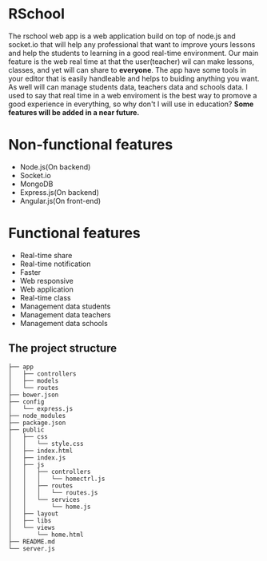 # RSchool
The rschool web app is a web application build on top of node.js and socket.io that will help any professional that want to improve yours lessons and help the students to learning in a good real-time environment. Our main feature is the web real time at that the user(teacher) wil can make lessons, classes, and yet will can share to **everyone**. The app have some tools in your editor that is easily handleable and helps to buiding anything you want. As well will can manage students data, teachers data and schools data. I used to say that real time in a web enviroment is the best way to promove a good  experience in everything, so why don't I will use in education? 
**Some features will be added in a near future.**
# Non-functional features
* Node.js(On backend)
* Socket.io
* MongoDB
* Express.js(On backend)
* Angular.js(On front-end)

# Functional features
* Real-time share
* Real-time notification
* Faster
* Web responsive
* Web application
* Real-time class
* Management data students
* Management data teachers
* Management data schools

## The project structure
  
	├── app
	│   ├── controllers 
	│   ├── models 
	│   └── routes 
	├── bower.json 
	├── config 
	│   └── express.js 
	├── node_modules 
	├── package.json 
	├── public 
	│   ├── css 
	│   │   └── style.css 
	│   ├── index.html 
	│   ├── index.js 
	│   ├── js 
	│   │   ├── controllers 
	│   │   │   └── homectrl.js 
	│   │   ├── routes 
	│   │   │   └── routes.js 
	│   │   └── services 
	│   │       └── home.js 
	│   ├── layout 
	│   ├── libs 
	│   └── views 
	│       └── home.html 
	├── README.md 
	└── server.js
